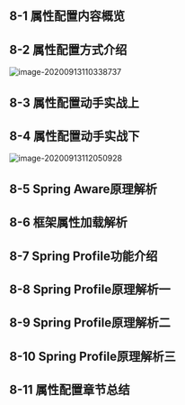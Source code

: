

## 8-1 属性配置内容概览





## 8-2 属性配置方式介绍



![image-20200913110338737](https://tva1.sinaimg.cn/large/007S8ZIlgy1gioue69ctyj31on0u0qv5.jpg)

## 8-3 属性配置动手实战上





## 8-4 属性配置动手实战下

![image-20200913112050928](https://tva1.sinaimg.cn/large/007S8ZIlgy1giouw1h0a5j31on0u0b29.jpg)



## 8-5 Spring Aware原理解析





## 8-6 框架属性加载解析





## 8-7 Spring Profile功能介绍





## 8-8 Spring Profile原理解析一





## 8-9 Spring Profile原理解析二





## 8-10 Spring Profile原理解析三





## 8-11 属性配置章节总结




